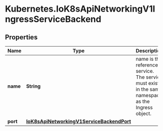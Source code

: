 # Kubernetes.IoK8sApiNetworkingV1IngressServiceBackend

## Properties

Name | Type | Description | Notes
------------ | ------------- | ------------- | -------------
**name** | **String** | name is the referenced service. The service must exist in the same namespace as the Ingress object. | 
**port** | [**IoK8sApiNetworkingV1ServiceBackendPort**](IoK8sApiNetworkingV1ServiceBackendPort.md) |  | [optional] 



